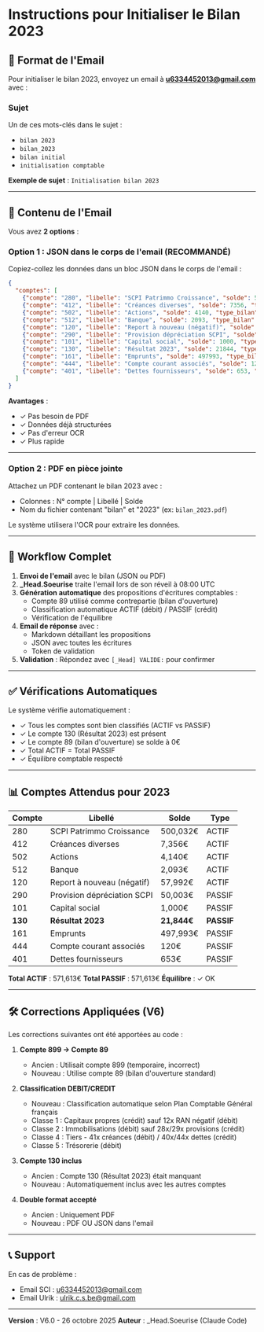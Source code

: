 # Instructions pour Initialiser le Bilan 2023

## 📧 Format de l'Email

Pour initialiser le bilan 2023, envoyez un email à **u6334452013@gmail.com** avec :

### Sujet
Un de ces mots-clés dans le sujet :
- `bilan 2023`
- `bilan_2023`
- `bilan initial`
- `initialisation comptable`

**Exemple de sujet** : `Initialisation bilan 2023`

---

## 📝 Contenu de l'Email

Vous avez **2 options** :

### Option 1 : JSON dans le corps de l'email (RECOMMANDÉ)

Copiez-collez les données dans un bloc JSON dans le corps de l'email :

```json
{
  "comptes": [
    {"compte": "280", "libelle": "SCPI Patrimmo Croissance", "solde": 500032, "type_bilan": "ACTIF"},
    {"compte": "412", "libelle": "Créances diverses", "solde": 7356, "type_bilan": "ACTIF"},
    {"compte": "502", "libelle": "Actions", "solde": 4140, "type_bilan": "ACTIF"},
    {"compte": "512", "libelle": "Banque", "solde": 2093, "type_bilan": "ACTIF"},
    {"compte": "120", "libelle": "Report à nouveau (négatif)", "solde": 57992, "type_bilan": "ACTIF"},
    {"compte": "290", "libelle": "Provision dépréciation SCPI", "solde": 50003, "type_bilan": "PASSIF"},
    {"compte": "101", "libelle": "Capital social", "solde": 1000, "type_bilan": "PASSIF"},
    {"compte": "130", "libelle": "Résultat 2023", "solde": 21844, "type_bilan": "PASSIF"},
    {"compte": "161", "libelle": "Emprunts", "solde": 497993, "type_bilan": "PASSIF"},
    {"compte": "444", "libelle": "Compte courant associés", "solde": 120, "type_bilan": "PASSIF"},
    {"compte": "401", "libelle": "Dettes fournisseurs", "solde": 653, "type_bilan": "PASSIF"}
  ]
}
```

**Avantages** :
- ✓ Pas besoin de PDF
- ✓ Données déjà structurées
- ✓ Pas d'erreur OCR
- ✓ Plus rapide

---

### Option 2 : PDF en pièce jointe

Attachez un PDF contenant le bilan 2023 avec :
- Colonnes : N° compte | Libellé | Solde
- Nom du fichier contenant "bilan" et "2023" (ex: `bilan_2023.pdf`)

Le système utilisera l'OCR pour extraire les données.

---

## 🔄 Workflow Complet

1. **Envoi de l'email** avec le bilan (JSON ou PDF)
2. **_Head.Soeurise** traite l'email lors de son réveil à 08:00 UTC
3. **Génération automatique** des propositions d'écritures comptables :
   - Compte 89 utilisé comme contrepartie (bilan d'ouverture)
   - Classification automatique ACTIF (débit) / PASSIF (crédit)
   - Vérification de l'équilibre
4. **Email de réponse** avec :
   - Markdown détaillant les propositions
   - JSON avec toutes les écritures
   - Token de validation
5. **Validation** : Répondez avec `[_Head] VALIDE:` pour confirmer

---

## ✅ Vérifications Automatiques

Le système vérifie automatiquement :
- ✓ Tous les comptes sont bien classifiés (ACTIF vs PASSIF)
- ✓ Le compte 130 (Résultat 2023) est présent
- ✓ Le compte 89 (bilan d'ouverture) se solde à 0€
- ✓ Total ACTIF = Total PASSIF
- ✓ Équilibre comptable respecté

---

## 📊 Comptes Attendus pour 2023

| Compte | Libellé | Solde | Type |
|--------|---------|-------|------|
| 280 | SCPI Patrimmo Croissance | 500,032€ | ACTIF |
| 412 | Créances diverses | 7,356€ | ACTIF |
| 502 | Actions | 4,140€ | ACTIF |
| 512 | Banque | 2,093€ | ACTIF |
| 120 | Report à nouveau (négatif) | 57,992€ | ACTIF |
| 290 | Provision dépréciation SCPI | 50,003€ | PASSIF |
| 101 | Capital social | 1,000€ | PASSIF |
| **130** | **Résultat 2023** | **21,844€** | **PASSIF** |
| 161 | Emprunts | 497,993€ | PASSIF |
| 444 | Compte courant associés | 120€ | PASSIF |
| 401 | Dettes fournisseurs | 653€ | PASSIF |

**Total ACTIF** : 571,613€
**Total PASSIF** : 571,613€
**Équilibre** : ✓ OK

---

## 🛠️ Corrections Appliquées (V6)

Les corrections suivantes ont été apportées au code :

1. **Compte 899 → Compte 89**
   - Ancien : Utilisait compte 899 (temporaire, incorrect)
   - Nouveau : Utilise compte 89 (bilan d'ouverture standard)

2. **Classification DEBIT/CREDIT**
   - Nouveau : Classification automatique selon Plan Comptable Général français
   - Classe 1 : Capitaux propres (crédit) sauf 12x RAN négatif (débit)
   - Classe 2 : Immobilisations (débit) sauf 28x/29x provisions (crédit)
   - Classe 4 : Tiers - 41x créances (débit) / 40x/44x dettes (crédit)
   - Classe 5 : Trésorerie (débit)

3. **Compte 130 inclus**
   - Ancien : Compte 130 (Résultat 2023) était manquant
   - Nouveau : Automatiquement inclus avec les autres comptes

4. **Double format accepté**
   - Ancien : Uniquement PDF
   - Nouveau : PDF OU JSON dans l'email

---

## 📞 Support

En cas de problème :
- Email SCI : u6334452013@gmail.com
- Email Ulrik : ulrik.c.s.be@gmail.com

---

**Version** : V6.0 - 26 octobre 2025
**Auteur** : _Head.Soeurise (Claude Code)
